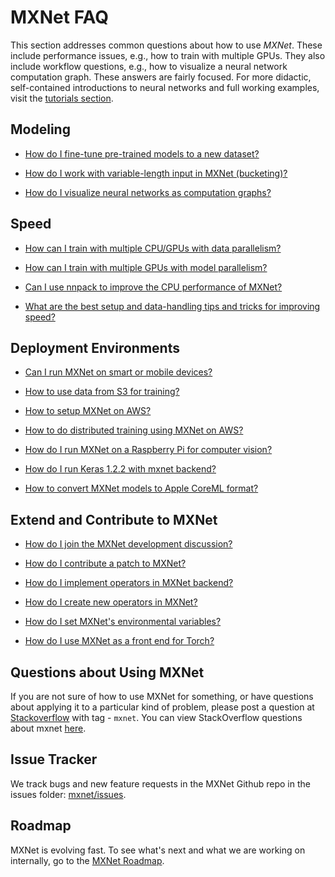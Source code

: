 # MXNet FAQ

This section addresses common questions about how to use _MXNet_. These include performance issues, e.g., how to train with multiple GPUs.
They also include workflow questions, e.g., how to visualize a neural network computation graph.
These answers are fairly focused. For more didactic, self-contained introductions to neural networks
and full working examples, visit the [tutorials section](../tutorials/index.md).


## Modeling
* [How do I fine-tune pre-trained models to a new dataset?](http://mxnet.io/how_to/finetune.html)

* [How do I work with variable-length input in MXNet (bucketing)?](http://mxnet.io/how_to/bucketing.html)

* [How do I visualize neural networks as computation graphs?](http://mxnet.io/how_to/visualize_graph.html)


## Speed

* [How can I train with multiple CPU/GPUs with data parallelism?](http://mxnet.io/how_to/multi_devices.html)

* [How can I train with multiple GPUs with model parallelism?](http://mxnet.io/how_to/model_parallel_lstm.html)

* [Can I use nnpack to improve the CPU performance of MXNet?](http://mxnet.io/how_to/nnpack.html)

* [What are the best setup and data-handling tips and tricks for improving speed?](http://mxnet.io/how_to/perf.html)


## Deployment Environments
* [Can I run MXNet on smart or mobile devices?](http://mxnet.io/how_to/smart_device.html)

* [How to use data from S3 for training?](s3_integration.md)

* [How to setup MXNet on AWS?](http://docs.aws.amazon.com/mxnet/latest/dg/mxnet-on-ec2-instance.html)

* [How to do distributed training using MXNet on AWS?](http://docs.aws.amazon.com/mxnet/latest/dg/mxnet-on-ec2-cluster.html)

* [How do I run MXNet on a Raspberry Pi for computer vision?](http://mxnet.io/tutorials/embedded/wine_detector.html)

* [How do I run Keras 1.2.2 with mxnet backend?](https://github.com/dmlc/keras/wiki/Installation)

* [How to convert MXNet models to Apple CoreML format?](https://github.com/apache/incubator-mxnet/tree/master/tools/coreml)

## Extend and Contribute to MXNet

* [How do I join the MXNet development discussion?](http://mxnet.io/community/mxnet_channels.html)

* [How do I contribute a patch to MXNet?](http://mxnet.io/community/contribute.html)

* [How do I implement operators in MXNet backend?](http://mxnet.io/how_to/add_op_in_backend.html)

* [How do I create new operators in MXNet?](http://mxnet.io/how_to/new_op.html)

* [How do I set MXNet's environmental variables?](http://mxnet.io/how_to/env_var.html)

* [How do I use MXNet as a front end for Torch?](http://mxnet.io/how_to/torch.html)

## Questions about Using MXNet
If you are not sure of how to use MXNet for something, or have questions about applying it to a particular kind of problem, please post a question at [Stackoverflow](http://stackoverflow.com/) with tag - ```mxnet```. You can view StackOverflow questions about mxnet [here](http://stackoverflow.com/questions/tagged/mxnet).

## Issue Tracker
We track bugs and new feature requests in the MXNet Github repo in the issues folder: [mxnet/issues](https://github.com/dmlc/mxnet/issues).

## Roadmap
MXNet is evolving fast. To see what's next and what we are working on internally, go to the [MXNet Roadmap](https://github.com/dmlc/mxnet/labels/Roadmap).
